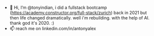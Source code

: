 - 👋 Hi, I’m @tonyindian, i did a fullstack bootcamp (https://academy.constructor.org/full-stack/zurich) back in 2021 but then life changed dramatically. well i'm rebuilding. with the help of AI. thank god it's 2020. :) 
- 📫 reach me on linkedin.com/in/antonyalex

<!---
tonyindian/tonyindian is a ✨ special ✨ repository because its `README.md` (this file) appears on your GitHub profile.
You can click the Preview link to take a look at your changes.
--->
